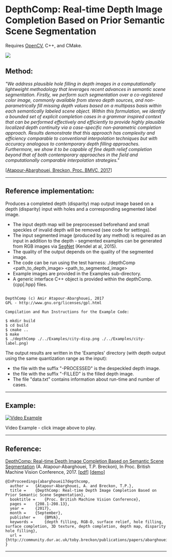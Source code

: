 # DepthComp: Real-time Depth Image Completion Based on Prior Semantic Scene Segmentation

Requires [OpenCV](http://www.opencv.org), C++, and CMake.

![](https://i.imgur.com/96QX8o3.jpg)

## Method:

_"We address plausible hole filling in depth images in a computationally lightweight methodology that leverages recent advances in semantic scene segmentation. Firstly, we perform such segmentation over a co-registered color image, commonly available from stereo depth sources, and non-parametrically fill missing depth values based on a multipass basis within each semantically labeled scene object. Within this formulation, we identify a bounded set of explicit completion cases in a grammar inspired context that can be performed effectively and efficiently to provide highly plausible localized depth continuity via a case-specific non-parametric completion approach. Results demonstrate that this approach has complexity and efficiency comparable to conventional interpolation techniques but with accuracy analogous to contemporary depth filling approaches. Furthermore, we show it to be capable of fine depth relief completion beyond that of both contemporary approaches in the field and computationally comparable interpolation strategies."_

[[Atapour-Abarghouei, Breckon, Proc. BMVC, 2017](http://breckon.eu/toby/publications/papers/abarghouei17depthcomp.pdf)]

---

## Reference implementation:
Produces a completed depth (disparity) map output image based on a depth (disparity) input with holes and a corresponding segmented label image.
* The input depth map will be preprocessed beforehand and small speckles of invalid depth will be removed (see code for settings).
* The input segmented image (produced by any method) is required as an input in addition to the depth - segmented examples can be generated from RGB images via [SegNet](http://mi.eng.cam.ac.uk/projects/segnet/) (Kendel at al, 2015).
* The quality of the output depends on the quality of the segmented image.
* The code can be run using the test harness: ./depthComp <path_to_depth_image> <path_to_segmented_image>
* Example images are provided in the Examples sub-directory.
* A generic interface C++ object is provided within the depthComp.{cpp|.hpp} files.

```

DepthComp (c) Amir Atapour-Abarghouei, 2017
GPL - http://www.gnu.org/licenses/gpl.html

Compilation and Run Instructions for the Example Code:

$ mkdir build
$ cd build
$ cmake ..
$ make
$ ./depthComp ./../Examples/city-disp.png ./../Examples/city-label.png)
```

The output results are written in the 'Examples' directory (with depth output using the same quantization range as the input):
* the file with the suffix "-PROCESSED" is the despeckled depth image.
* the file with the suffix "-FILLED" is the filled depth image.
* The file "data.txt" contains information about run-time and number of cases.

---

## Example:
[![Video Example](https://i.imgur.com/ZlOPibl.jpg)](https://vimeo.com/224513553 "Video Example - Click to Play")

Video Example - click image above to play.

---

## Reference:

[DepthComp: Real-time Depth Image Completion Based on  Semantic Scene Segmentation](http://breckon.eu/toby/publications/papers/abarghouei17depthcomp.pdf)
(A. Atapour-Abarghouei, T.P. Breckon), In Proc. British Machine Vision Conference, 2017. [[pdf](http://breckon.eu/toby/publications/papers/abarghouei17depthcomp.pdf)] [[demo](https://vimeo.com/224513553)]

```
@InProceedings{abarghouei17depthcomp,
  author = 	 {Atapour-Abarghouei, A. and Breckon, T.P.},
  title = 	 {DepthComp: Real-time Depth Image Completion Based on Prior Semantic Scene Segmentation},
  booktitle = 	 {Proc. British Machine Vision Conference},
  pages = 	 {208.1-208.13},
  year = 	 {2017},
  month = 	 {September},
  publisher =    {BMVA},
  keywords =     {depth filling, RGB-D, surface relief, hole filling, surface completion, 3D texture, depth completion, depth map, disparity hole filling},
  url = 	 {http://community.dur.ac.uk/toby.breckon/publications/papers/abarghouei17depthcomp.pdf}
}
```
---
